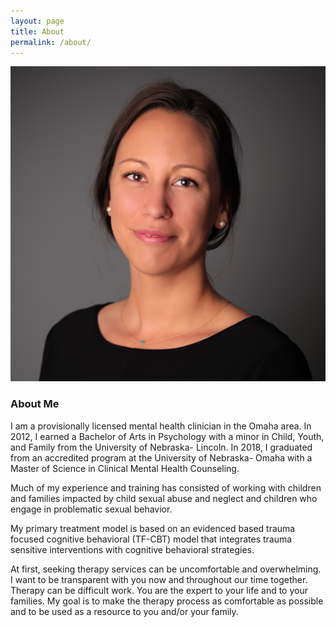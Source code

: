 ```yaml
---
layout: page
title: About
permalink: /about/
---
```

<div class="row">
  <div class="page">
  <div class="col-md-4 col-md-offset-1 col-sm-12">
    <img src="/img/headshot.jpg" class="headshot">
  </div>

  <div class="col-md-6 col-sm-12 about">
  <h3>About Me</h3>
  <p>I am a provisionally licensed mental health clinician in the Omaha area. In 2012, I earned a Bachelor of Arts in Psychology with a minor in Child, Youth, and Family from the University of Nebraska- Lincoln. In 2018, I graduated from an accredited program at the University of Nebraska- Omaha with a Master of Science in Clinical Mental Health Counseling. </p>

  <p>Much of my experience and training has consisted of working with children and families impacted by child sexual abuse and neglect and children who engage in problematic sexual behavior. </p>

  <p>My primary treatment model is based on an evidenced based trauma focused cognitive behavioral (TF-CBT) model that integrates trauma sensitive interventions with cognitive behavioral strategies.</p>

  <p>At first, seeking therapy services can be uncomfortable and overwhelming. I want to be transparent with you now and throughout our time together. Therapy can be difficult work. You are the expert to your life and to your families. My goal is to make the therapy process as comfortable as possible and to be used as a resource to you and/or your family. </p>

  </div>
</div>
